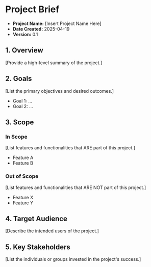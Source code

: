 # Project Brief

*   **Project Name:** [Insert Project Name Here]
*   **Date Created:** 2025-04-19
*   **Version:** 0.1

## 1. Overview

[Provide a high-level summary of the project.]

## 2. Goals

[List the primary objectives and desired outcomes.]

*   Goal 1: ...
*   Goal 2: ...

## 3. Scope

### In Scope

[List features and functionalities that ARE part of this project.]

*   Feature A
*   Feature B

### Out of Scope

[List features and functionalities that ARE NOT part of this project.]

*   Feature X
*   Feature Y

## 4. Target Audience

[Describe the intended users of the project.]

## 5. Key Stakeholders

[List the individuals or groups invested in the project's success.]
